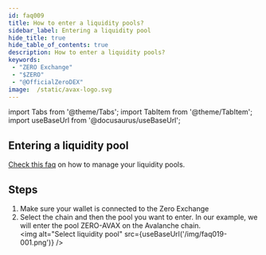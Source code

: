 ```yaml
---
id: faq009
title: How to enter a liquidity pools?
sidebar_label: Entering a liquidity pool
hide_title: true
hide_table_of_contents: true
description: How to enter a liquidity pools?
keywords:
 - "ZERO Exchange"
 - "$ZERO"
 - "@OfficialZeroDEX"
image:  /static/avax-logo.svg
---
```


import Tabs from '@theme/Tabs';
import TabItem from '@theme/TabItem';
import useBaseUrl from '@docusaurus/useBaseUrl';

## Entering a liquidity pool

[Check this faq](faq009.md) on how to manage your liquidity pools.

## Steps

1. Make sure your wallet is connected to the Zero Exchange 
1. Select the chain and then the pool you want to enter.  In our example, we will enter the pool ZERO-AVAX on the Avalanche chain.  
<img alt="Select liquidity pool" src={useBaseUrl('/img/faq019-001.png')} />

